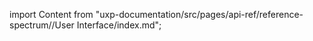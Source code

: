 
import Content from "uxp-documentation/src/pages/api-ref/reference-spectrum//User Interface/index.md";

<Content query="product=xd"/>

